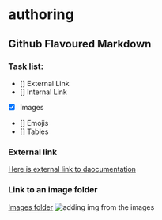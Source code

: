 # authoring
## Github Flavoured Markdown
### Task list:
- [] External Link
- [] Internal Link
- [x] Images
- [] Emojis
- [] Tables
  
### External link
[Here is external link to daocumentation](https://www.wikipedia.org/)

### Link to an image folder
[Images folder](./img)
![adding img from the images](.img/detective.jpg)
